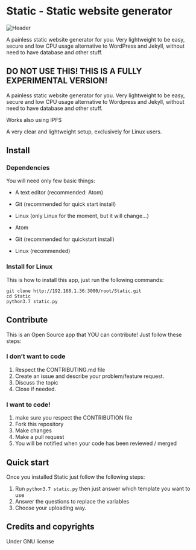 # Static - Static website generator

![Header](http://image-missing.org/image.png)

A painless static website generator for you. Very lightweight to be easy, secure and low CPU usage alternative to WordPress and Jekyll, without need to have database and other stuff.

## DO NOT USE THIS! THIS IS A FULLY EXPERIMENTAL VERSION!

A painless static website generator for you. Very lightweight to be easy, secure and low CPU usage alternative to Wordpress and Jekyll, without need to have database and other stuff.

Works also using IPFS

A very clear and lightweight setup, exclusively for Linux users.

## Install
### Dependencies
You will need only few basic things:


* A text editor (recommended: Atom)
* Git (recommended for quick start install)
* Linux (only Linux for the moment, but it will change...)

* Atom
* Git (recommended for quickstart install)
* Linux (recommended)


### Install for Linux
This is how to install this app, just run the following commands:
```
git clone http://192.168.1.36:3000/root/Static.git
cd Static
python3.7 static.py
```

## Contribute
This is an Open Source app that YOU can contribute! Just follow these steps:

### I don’t want to code

1. Respect the CONTRIBUTING.md file
2. Create an issue and describe your problem/feature request.
3. Discuss the topic
4. Close if needed.

### I want to code!

1. make sure you respect the CONTRIBUTION file
2. Fork this repository
3. Make changes
4. Make a pull request
5. You will be notified when your code has been reviewed / merged

## Quick start

Once you installed Static just follow the following steps:
1. Run `python3.7 static.py` then just answer which template you want to use
2. Answer the questions to replace the variables
3. Choose your uploading way.

## Credits and copyrights
Under GNU license
